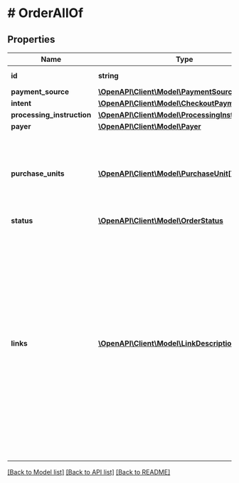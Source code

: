 # # OrderAllOf

## Properties

Name | Type | Description | Notes
------------ | ------------- | ------------- | -------------
**id** | **string** | The ID of the order. | [optional] [readonly]
**payment_source** | [**\OpenAPI\Client\Model\PaymentSourceResponse**](PaymentSourceResponse.md) |  | [optional]
**intent** | [**\OpenAPI\Client\Model\CheckoutPaymentIntent**](CheckoutPaymentIntent.md) |  | [optional]
**processing_instruction** | [**\OpenAPI\Client\Model\ProcessingInstruction**](ProcessingInstruction.md) |  | [optional]
**payer** | [**\OpenAPI\Client\Model\Payer**](Payer.md) |  | [optional]
**purchase_units** | [**\OpenAPI\Client\Model\PurchaseUnit[]**](PurchaseUnit.md) | An array of purchase units. Each purchase unit establishes a contract between a customer and merchant. Each purchase unit represents either a full or partial order that the customer intends to purchase from the merchant. | [optional]
**status** | [**\OpenAPI\Client\Model\OrderStatus**](OrderStatus.md) |  | [optional]
**links** | [**\OpenAPI\Client\Model\LinkDescription[]**](LinkDescription.md) | An array of request-related HATEOAS links. To complete payer approval, use the &#x60;approve&#x60; link to redirect the payer. The API caller has 3 hours (default setting, this which can be changed by your account manager to 24/48/72 hours to accommodate your use case) from the time the order is created, to redirect your payer. Once redirected, the API caller has 3 hours for the payer to approve the order and either authorize or capture the order. If you are not using the PayPal JavaScript SDK to initiate PayPal Checkout (in context) ensure that you include &#x60;application_context.return_url&#x60; is specified or you will get \&quot;We&#39;re sorry, Things don&#39;t appear to be working at the moment\&quot; after the payer approves the payment. | [optional] [readonly]

[[Back to Model list]](../../README.md#models) [[Back to API list]](../../README.md#endpoints) [[Back to README]](../../README.md)
